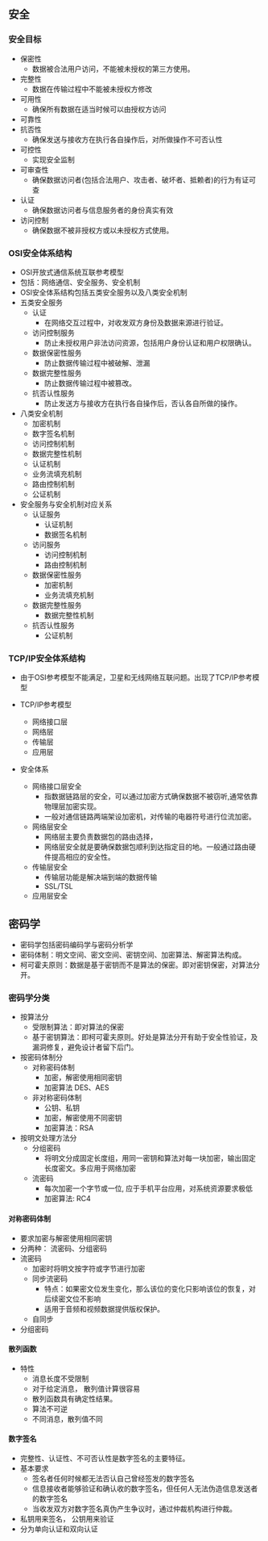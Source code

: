 ## 安全

### 安全目标
 * 保密性
   + 数据被合法用户访问，不能被未授权的第三方使用。
 * 完整性
   + 数据在传输过程中不能被未授权方修改
 * 可用性
   + 确保所有数据在适当时候可以由授权方访问
 * 可靠性
 * 抗否性
   + 确保发送与接收方在执行各自操作后，对所做操作不可否认性
 * 可控性
   + 实现安全监制
 * 可审查性
   + 确保数据访问者(包括合法用户、攻击者、破坏者、抵赖者)的行为有证可查
 * 认证
   + 确保数据访问者与信息服务者的身份真实有效
 * 访问控制
   + 确保数据不被非授权方或以未授权方式使用。
   
### OSI安全体系结构
 * OSI开放式通信系统互联参考模型
 * 包括：网络通信、安全服务、安全机制
 * OSI安全体系结构包括五类安全服务以及八类安全机制
 * 五类安全服务
   + 认证
     - 在网络交互过程中，对收发双方身份及数据来源进行验证。
   + 访问控制服务
     - 防止未授权用户非法访问资源，包括用户身份认证和用户权限确认。
   + 数据保密性服务
     - 防止数据传输过程中被破解、泄漏
   + 数据完整性服务
     - 防止数据传输过程中被篡改。
   + 抗否认性服务
     - 防止发送方与接收方在执行各自操作后，否认各自所做的操作。
 * 八类安全机制
   + 加密机制
   + 数字签名机制
   + 访问控制机制
   + 数据完整性机制
   + 认证机制
   + 业务流填充机制
   + 路由控制机制
   + 公证机制
 * 安全服务与安全机制对应关系
   + 认证服务
     - 认证机制
     - 数据签名机制
   + 访问服务
     - 访问控制机制
     - 路由控制机制
   + 数据保密性服务
     - 加密机制
     - 业务流填充机制
   + 数据完整性服务
     - 数据完整性机制
   + 抗否认性服务
     - 公证机制
     
### TCP/IP安全体系结构
 * 由于OSI参考模型不能满足，卫星和无线网络互联问题。出现了TCP/IP参考模型
 * TCP/IP参考模型
   + 网络接口层
   + 网络层
   + 传输层
   + 应用层
   
 * 安全体系
   + 网络接口层安全
     - 指数据链路层的安全，可以通过加密方式确保数据不被窃听,通常依靠物理层加密实现。
     - 一般对通信链路两端架设加密机，对传输的电器符号进行位流加密。
   + 网络层安全
     - 网络层主要负责数据包的路由选择，
     - 网络层安全就是要确保数据包顺利到达指定目的地。一般通过路由硬件提高相应的安全性。
   + 传输层安全
     - 传输层功能是解决端到端的数据传输
     - SSL/TSL
   + 应用层安全
     
## 密码学
 * 密码学包括密码编码学与密码分析学
 * 密码体制：明文空间、密文空间、密钥空间、加密算法、解密算法构成。
 * 柯可霍夫原则：数据是基于密钥而不是算法的保密。即对密钥保密，对算法分开。
  
### 密码学分类
 * 按算法分
   + 受限制算法：即对算法的保密
   + 基于密钥算法：即柯可霍夫原则。好处是算法分开有助于安全性验证，及漏洞修复，避免设计者留下后门。
 * 按密码体制分
   + 对称密码体制
     - 加密，解密使用相同密钥
     - 加密算法 DES、AES
   + 非对称密码体制
     - 公钥、私钥
     - 加密，解密使用不同密钥
     - 加密算法：RSA
 * 按明文处理方法分
   + 分组密码
     - 将明文分成固定长度组，用同一密钥和算法对每一块加密，输出固定长度密文。多应用于网络加密
   + 流密码
     - 每次加密一个字节或一位, 应于手机平台应用，对系统资源要求极低
     - 加密算法: RC4
     
#### 对称密码体制
 * 要求加密与解密使用相同密钥
 * 分两种： 流密码、分组密码
 * 流密码
   + 加密时将明文按字符或字节进行加密
   + 同步流密码
     - 特点：如果密文位发生变化，那么该位的变化只影响该位的恢复，对后续密文位不影响
     - 适用于音频和视频数据提供版权保护。
   + 自同步
 * 分组密码
 
#### 散列函数
 * 特性
   + 消息长度不受限制
   + 对于给定消息， 散列值计算很容易
   + 散列函数具有确定性结果。
   + 算法不可逆
   + 不同消息，散列值不同
   
#### 数字签名
 * 完整性、认证性、不可否认性是数字签名的主要特征。
 * 基本要求
   + 签名者任何时候都无法否认自己曾经签发的数字签名
   + 信息接收者能够验证和确认收的数字签名，但任何人无法伪造信息发送者的数字签名
   + 当收发双方对数字签名真伪产生争议时，通过仲裁机构进行仲裁。
 * 私钥用来签名， 公钥用来验证
 * 分为单向认证和双向认证